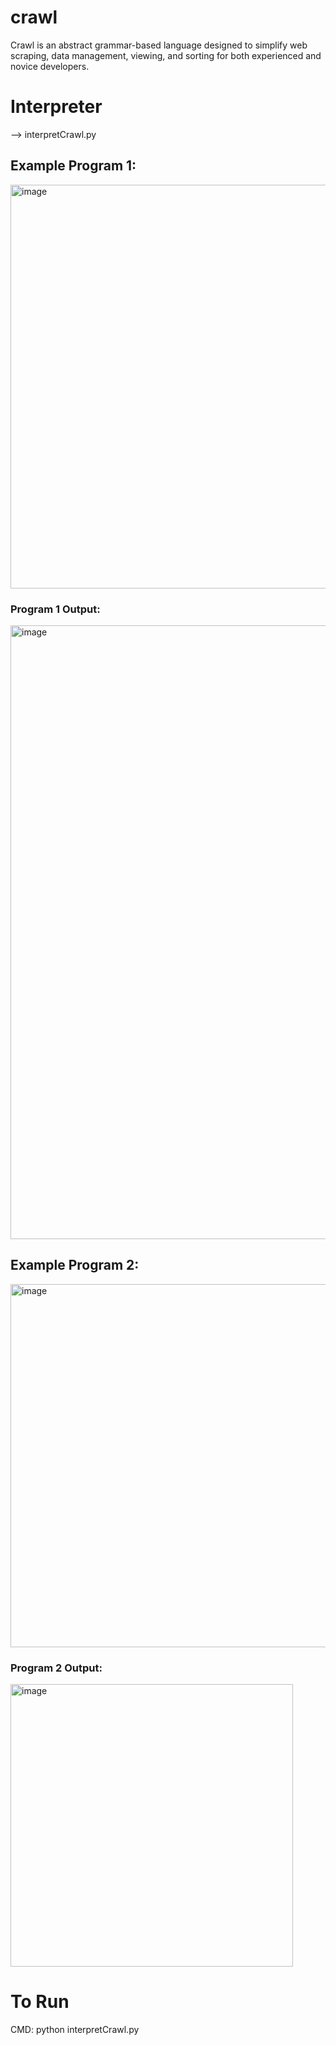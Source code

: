 # crawl
Crawl is an abstract grammar-based language designed to simplify web scraping, data management, viewing, and sorting for both experienced and novice developers.

# Interpreter
--> interpretCrawl.py

## Example Program 1:
<img width="646" alt="image" src="https://github.com/user-attachments/assets/7620e0a0-3b2d-427b-bf68-435af0a37a33" />

### Program 1 Output:
<img width="982" alt="image" src="https://github.com/user-attachments/assets/89fc593a-a180-4b95-aa18-41147a8a3767" />

## Example Program 2:
<img width="581" alt="image" src="https://github.com/user-attachments/assets/0d861c21-9c45-4c6b-90b9-a5df0698db1e" />

### Program 2 Output:
<img width="452" alt="image" src="https://github.com/user-attachments/assets/a2f141e4-b46e-4be2-95a8-0d09884cbd3f" />

# To Run
CMD: python interpretCrawl.py
